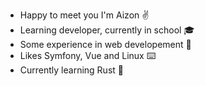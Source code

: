 - Happy to meet you I'm Aizon ✌️
- Learning developer, currently in school 🎓
- Some experience in web developement 📄
- Likes Symfony, Vue and Linux ⌨️
- Currently learning Rust 🦀

<!---
Aiizon/Aiizon is a ✨ special ✨ repository because its `README.md` (this file) appears on your GitHub profile.
You can click the Preview link to take a look at your changes.
--->
